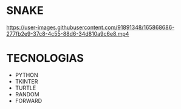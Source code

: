 # SNAKE

https://user-images.githubusercontent.com/91891348/165868686-277fb2e9-37c8-4c55-88d6-34d810a9c6e8.mp4

# TECNOLOGIAS 
* PYTHON
* TKINTER
* TURTLE
* RANDOM
* FORWARD
